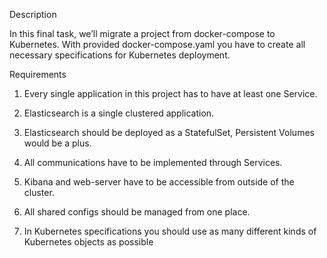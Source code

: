 Description

In this final task, we’ll migrate a project from docker-compose to Kubernetes. With provided docker-compose.yaml you have to create all necessary specifications for Kubernetes deployment.

Requirements

1. Every single application in this project has to have at least one Service.

2. Elasticsearch is a single clustered application.

3. Elasticsearch should be deployed as a StatefulSet, Persistent Volumes would be a plus.

4. All communications have to be implemented through Services.

5. Kibana and web-server have to be accessible from outside of the cluster.

6. All shared configs should be managed from one place.

7. In Kubernetes specifications you should use as many different kinds of Kubernetes objects as possible

